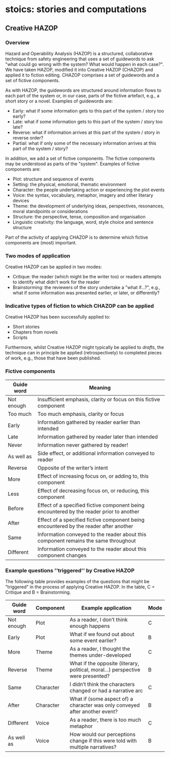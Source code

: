 # stoics: stories and computations

## Creative HAZOP

### Overview

Hazard and Operability Analysis (HAZOP) is a structured, collaborative technique from safety engineering that uses a set of guidewords to ask "what could go wrong with the system? What would happen in each case?". We have taken HAZOP, modified it into Creative HAZOP (CHAZOP) and applied it to fiction editing. CHAZOP comprises a set of guidewords and a set of fictive components.

As with HAZOP, the guidewords are structured around information flows to each part of the system or, in our case, parts of the fictive artefact, e.g., a short story or a novel. Examples of guidewords are:
+ Early: what if some information gets to this part of the system / story too early?
+ Late: what if some information gets to this part of the system / story too late?
+ Reverse: what if information arrives at this part of the system / story in reverse order?
+ Partial: what if only some of the necessary information arrives at this part of the system / story?

In addition, we add a set of fictive components. The fictive components may be understood as parts of the "system". Examples of fictive components are:
+ Plot: structure and sequence of events
+ Setting: the physical, emotional, thematic environment
+ Character: the people undertaking action or experiencing the plot events
+ Voice: the syntax, vocabulary, metaphor, imagery and other literary devices
+ Theme: the development of underlying ideas, perspectives, resonances, moral standpoints or considerations
+ Structure: the perspective, tense, composition and organisation
+ Linguistic creativity: the language, word, style choice and sentence structure

Part of the activity of applying CHAZOP is to determine which fictive components are (most) important.

### Two modes of application

Creative HAZOP can be applied in two modes:
+ Critique: the reader (which might be the writer too) or readers attempts to identify what didn’t work for the reader
+ Brainstorming: the reviewers of the story undertake a "what if...?", e.g., what if some information was presented earlier, or later, or differently?

### Indicative types of fiction to which CHAZOP can be applied

Creative HAZOP has been successfully applied to:
+ Short stories
+ Chapters from novels
+ Scripts

Furthermore, whilst Creative HAZOP might typically be applied to *drafts*, the technique can in principle be applied (retrospectively) to completed pieces of work, e.g., those that have been published.

### Fictive components

| Guide word | Meaning |
| ---------- | ---------- |
| Not enough | Insufficient emphasis, clarity or focus on this fictive component |
| Too much | Too much emphasis, clarity or focus |
| Early | Information gathered by reader earlier than intended |
| Late | Information gathered by reader later than intended |
| Never| Information never gathered by reader! |
| As well as | Side effect, or additional information conveyed to reader |
| Reverse | Opposite of the writer’s intent |
| More | Effect of increasing focus on, or adding to, this component |
| Less | Effect of decreasing focus on, or reducing, this component |
| Before |Effect of a specified fictive component being encountered by the reader prior to another |
| After | Effect of a specified fictive component being encountered by the reader after another |
| Same | Information conveyed to the reader about this component remains the same throughout |
| Different| Information conveyed to the reader about this component changes |

### Example questions ''triggered'' by Creative HAZOP

The following table provides examples of the questions that might be "triggered" in the process of applying Creative HAZOP. In the table, C = Critique and B = Brainstorming. 

| Guide word | Component | Example application | Mode |
| ---------- | --------- | ------------------- | ---- |
| Not enough | Plot      | As a reader, I don’t think enough happens | C |
| Early      | Plot      | What if we found out about some event earlier? | B |
| More       | Theme     | As a reader, I thought the themes under-developed | C |
| Reverse    | Theme     | What if the opposite (literary, political, moral…) perspective were presented? | B |
| Same       | Character | I didn’t think the characters changed or had a narrative arc | C |
| After      | Character | What if (some aspect of) a character was only conveyed after another event? | B |
| Different  | Voice     | As a reader, there is too much metaphor | C |
| As well as | Voice     | How would our perceptions change if this were told with multiple narratives? | B |









